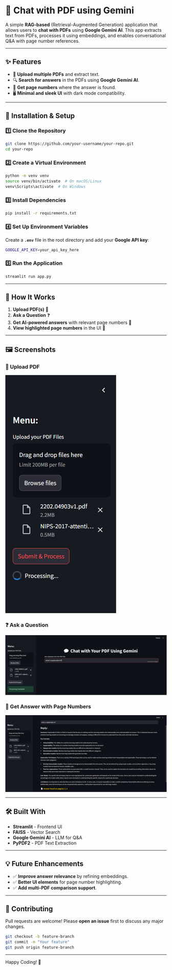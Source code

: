 # 📄 Chat with PDF using Gemini

A simple **RAG-based** (Retrieval-Augmented Generation) application that allows users to **chat with PDFs** using **Google Gemini AI**. This app extracts text from PDFs, processes it using embeddings, and enables conversational Q&A with page number references.

---

## ✨ Features
- 📂 **Upload multiple PDFs** and extract text.
- 🔍 **Search for answers** in the PDFs using **Google Gemini AI**.
- 📄 **Get page numbers** where the answer is found.
- 🖥️ **Minimal and sleek UI** with dark mode compatibility.

---

## 🚀 Installation & Setup

### **1️⃣ Clone the Repository**
```sh
git clone https://github.com/your-username/your-repo.git
cd your-repo
```

### **2️⃣ Create a Virtual Environment**
```sh
python -m venv venv
source venv/bin/activate  # On macOS/Linux
venv\Scripts\activate  # On Windows
```

### **3️⃣ Install Dependencies**
```sh
pip install -r requirements.txt
```

### **4️⃣ Set Up Environment Variables**
Create a **`.env`** file in the root directory and add your **Google API key**:
```sh
GOOGLE_API_KEY=your_api_key_here
```

### **5️⃣ Run the Application**
```sh
streamlit run app.py
```

---

## 🎯 How It Works

1. **Upload PDF(s)** 📂
2. **Ask a Question** ❓
3. **Get AI-powered answers** with relevant page numbers 📄
4. **View highlighted page numbers** in the UI 🎨

---

## 🖼️ Screenshots

### 📂 Upload PDF
![Upload PDF](https://github.com/PrachiPatel15/chat-with-multiple-pdf/blob/main/upload_files.png)

### ❓ Ask a Question
![Ask a Question](https://github.com/PrachiPatel15/chat-with-multiple-pdf/blob/main/question.png)

### 📜 Get Answer with Page Numbers
![Get Answer with Page Numbers](https://github.com/PrachiPatel15/chat-with-multiple-pdf/blob/main/ans.png)

---

## 🛠️ Built With
- **Streamlit** - Frontend UI
- **FAISS** - Vector Search
- **Google Gemini AI** - LLM for Q&A
- **PyPDF2** - PDF Text Extraction

---

## 💡 Future Enhancements
- ✅ **Improve answer relevance** by refining embeddings.
- ✅ **Better UI elements** for page number highlighting.
- ✅ **Add multi-PDF comparison support**.

---

## 🤝 Contributing
Pull requests are welcome! Please **open an issue** first to discuss any major changes.

```sh
git checkout -b feature-branch
git commit -m "Your feature"
git push origin feature-branch
```

---
Happy Coding! 🚀


